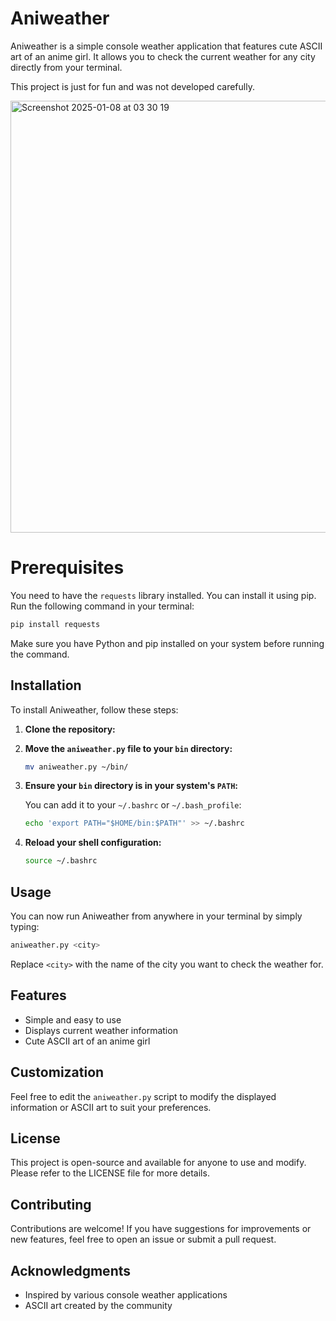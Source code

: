 # Aniweather

Aniweather is a simple console weather application that features cute ASCII art of an anime girl. It allows you to check the current weather for any city directly from your terminal.

This project is just for fun and was not developed carefully.

<img width="691" alt="Screenshot 2025-01-08 at 03 30 19" src="https://github.com/user-attachments/assets/04acbb81-213d-4081-a989-b4411b597ce9" />

# Prerequisites

You need to have the `requests` library installed. You can install it using pip. Run the following command in your terminal:

```bash
pip install requests
```

Make sure you have Python and pip installed on your system before running the command.

## Installation

To install Aniweather, follow these steps:

1. **Clone the repository:**

2. **Move the `aniweather.py` file to your `bin` directory:**

   ```bash
   mv aniweather.py ~/bin/
   ```

3. **Ensure your `bin` directory is in your system's `PATH`:**

   You can add it to your `~/.bashrc` or `~/.bash_profile`:

   ```bash
   echo 'export PATH="$HOME/bin:$PATH"' >> ~/.bashrc
   ```

4. **Reload your shell configuration:**

   ```bash
   source ~/.bashrc
   ```

## Usage

You can now run Aniweather from anywhere in your terminal by simply typing:

```bash
aniweather.py <city>
```

Replace `<city>` with the name of the city you want to check the weather for.

## Features

- Simple and easy to use
- Displays current weather information
- Cute ASCII art of an anime girl

## Customization

Feel free to edit the `aniweather.py` script to modify the displayed information or ASCII art to suit your preferences.

## License

This project is open-source and available for anyone to use and modify. Please refer to the LICENSE file for more details.

## Contributing

Contributions are welcome! If you have suggestions for improvements or new features, feel free to open an issue or submit a pull request.

## Acknowledgments

- Inspired by various console weather applications
- ASCII art created by the community
